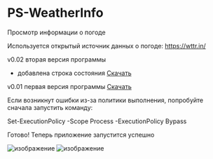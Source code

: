 # PS-WeatherInfo
Просмотр информации о погоде

Используется открытый источник данных о погоде: https://wttr.in/

v0.02 вторая версия программы
* добавлена строка состояния
[Скачать](https://github.com/viclyapunov/PS-WeatherInfo/blob/c390bcba288d34f14717b72d30a458179201dea3/App.ps1)

v0.01 первая версия программы
[Скачать](https://github.com/viclyapunov/PS-WeatherInfo/blob/3ea482b5de943b5d05dec23b2e9a8871a052bfa9/App.ps1)


Если возникнут ошибки из-за политики выполнения, попробуйте сначала запустить команду:

Set-ExecutionPolicy -Scope Process -ExecutionPolicy Bypass

Готово! Теперь приложение запустится успешно

![изображение](https://github.com/user-attachments/assets/2a55bb0e-8cf5-40eb-8e6e-261aff622e66)
![изображение](https://github.com/user-attachments/assets/263161df-b565-4ec7-8998-e914dc1c0005)
